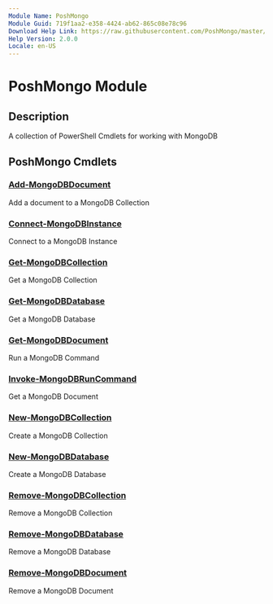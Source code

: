 ```yaml
---
Module Name: PoshMongo
Module Guid: 719f1aa2-e358-4424-ab62-865c08e78c96
Download Help Link: https://raw.githubusercontent.com/PoshMongo/master/cabs/
Help Version: 2.0.0
Locale: en-US
---
```


# PoshMongo Module

## Description

A collection of PowerShell Cmdlets for working with MongoDB

## PoshMongo Cmdlets

### [Add-MongoDBDocument](Add-MongoDBDocument.md)

Add a document to a MongoDB Collection

### [Connect-MongoDBInstance](Connect-MongoDBInstance.md)

Connect to a MongoDB Instance

### [Get-MongoDBCollection](Get-MongoDBCollection.md)

Get a MongoDB Collection

### [Get-MongoDBDatabase](Get-MongoDBDatabase.md)

Get a MongoDB Database

### [Get-MongoDBDocument](Get-MongoDBDocument.md)

Run a MongoDB Command

### [Invoke-MongoDBRunCommand](Invoke-MongoDBRunCommand.md)

Get a MongoDB Document

### [New-MongoDBCollection](New-MongoDBCollection.md)

Create a MongoDB Collection

### [New-MongoDBDatabase](New-MongoDBDatabase.md)

Create a MongoDB Database

### [Remove-MongoDBCollection](Remove-MongoDBCollection.md)

Remove a MongoDB Collection

### [Remove-MongoDBDatabase](Remove-MongoDBDatabase.md)

Remove a MongoDB Database

### [Remove-MongoDBDocument](Remove-MongoDBDocument.md)

Remove a MongoDB Document
